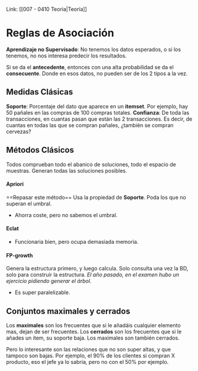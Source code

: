Link: [[007 - 0410 Teoria|Teoría]]


# Reglas de Asociación
**Aprendizaje no Supervisado**: No tenemos los datos esperados, o si los tenemos, no nos interesa predecir los resultados.

Si se da el **antecedente**, entonces con una alta probabilidad se da el **consecuente**.
Donde en esos datos, no pueden ser de los 2 tipos a la vez.


## Medidas Clásicas
**Soporte**: Porcentaje del dato que aparece en un **itemset**. Por ejemplo, hay 50 pañales en las compras de 100 compras totales.
**Confianza**: De toda las transacciones, en cuantas pasan que están las 2 transacciones. Es decir, de cuantas en todas las que se compran pañales, ¿también se compran cervezas?

## Métodos Clásicos
Todos comprueban todo el abanico de soluciones, todo el espacio de muestras. Generan todas las soluciones posibles.
#### Apriori
==Repasar este método==
Usa la propiedad de **Soporte**. Poda los que no superan el umbral.
- Ahorra coste, pero no sabemos el umbral.

#### Eclat
- Funcionaria bien, pero ocupa demasiada memoria.
#### FP-growth
Genera la estructura primero, y luego calcula. Solo consulta una vez la BD, solo para construir la estructura.
_El año pasado, en el examen hubo un ejercicio pidiendo generar el árbol._
- Es super paralelizable.

## Conjuntos maximales y cerrados 
Los **maximales** son los frecuentes que si le añadáis cualquier elemento mas, dejan de ser frecuentes.
Los **cerrados** son los frecuentes que si le añades un ítem, su soporte baja. Los maximales son también cerrados.

Pero lo interesante son las relaciones que no son super altas, y que tampoco son bajas. Por ejemplo, el 90% de los clientes si compran X producto, eso el jefe ya lo sabría, pero no con el 50% por ejemplo.
